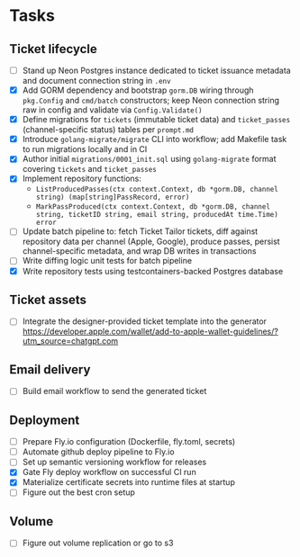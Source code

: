 # Tasks

## Ticket lifecycle
- [ ] Stand up Neon Postgres instance dedicated to ticket issuance metadata and document connection string in `.env`
- [x] Add GORM dependency and bootstrap `gorm.DB` wiring through `pkg.Config` and `cmd/batch` constructors; keep Neon connection string raw in config and validate via `Config.Validate()`
- [x] Define migrations for `tickets` (immutable ticket data) and `ticket_passes` (channel-specific status) tables per `prompt.md`
- [x] Introduce `golang-migrate/migrate` CLI into workflow; add Makefile task to run migrations locally and in CI
- [x] Author initial `migrations/0001_init.sql` using `golang-migrate` format covering `tickets` and `ticket_passes`
- [x] Implement repository functions:
  - `ListProducedPasses(ctx context.Context, db *gorm.DB, channel string) (map[string]PassRecord, error)`
  - `MarkPassProduced(ctx context.Context, db *gorm.DB, channel string, ticketID string, email string, producedAt time.Time) error`
- [ ] Update batch pipeline to: fetch Ticket Tailor tickets, diff against repository data per channel (Apple, Google), produce passes, persist channel-specific metadata, and wrap DB writes in transactions
- [ ] Write diffing logic unit tests for batch pipeline
- [x] Write repository tests using testcontainers-backed Postgres database

## Ticket assets
- [ ] Integrate the designer-provided ticket template into the generator
https://developer.apple.com/wallet/add-to-apple-wallet-guidelines/?utm_source=chatgpt.com

## Email delivery
- [ ] Build email workflow to send the generated ticket

## Deployment
- [ ] Prepare Fly.io configuration (Dockerfile, fly.toml, secrets)
- [ ] Automate github deploy pipeline to Fly.io
- [ ] Set up semantic versioning workflow for releases
- [x] Gate Fly deploy workflow on successful CI run
- [x] Materialize certificate secrets into runtime files at startup
- [ ] Figure out the best cron setup

## Volume
- [ ] Figure out volume replication or go to s3
